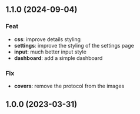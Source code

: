 ## 1.1.0 (2024-09-04)

### Feat

- **css**: improve details styling
- **settings**: improve the styling of the settings page
- **input**: much better input style
- **dashboard**: add a simple dashboard

### Fix

- **covers**: remove the protocol from the images

## 1.0.0 (2023-03-31)

